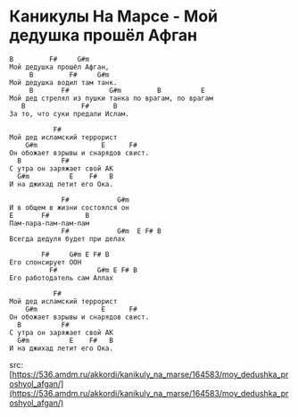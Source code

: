 # Каникулы На Марсе - Мой дедушка прошёл Афган

```chords
B         F#     G#m
Мой дедушка прошёл Афган,
     B         F#     G#m
Мой дедушка водил там танк.
     B       F#          G#m         B          E
Мой дед стрелял из пушки танка по врагам, по врагам
   B              F#      B
За то, что суки предали Ислам.

           F#
Мой дед исламский террорист
    G#m                E      F#
Он обожает взрывы и снарядов свист.
  B          F#
С утра он заряжает свой АК
  G#m          E    F#   B
И на джихад летит его Ока.

             F#            G#m
И в общем в жизни состоялся он
E       F#         B
Пам-пара-пам-пам-пам
             F#            G#m  E F# B
Всегда дедуля будет при делах

        F#     G#m E F# B
Его спонсирует ООН
          F#          G#m E F# B
Его работодатель сам Аллах

           F#
Мой дед исламский террорист
    G#m                E      F#
Он обожает взрывы и снарядов свист.
  B          F#
С утра он заряжает свой АК
  G#m          E    F#   B
И на джихад летит его Ока.
```

src: [https://536.amdm.ru/akkordi/kanikuly_na_marse/164583/moy_dedushka_proshyol_afgan/](https://536.amdm.ru/akkordi/kanikuly_na_marse/164583/moy_dedushka_proshyol_afgan/)

